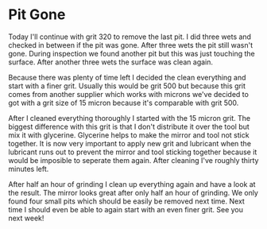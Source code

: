 # Pit Gone
Today I'll continue with grit 320 to remove the last pit. I did three wets and checked in between if the pit was gone. After three wets the pit still wasn't gone. During inspection we found another pit but this was just touching the surface. After another three wets the surface was clean again.

Because there was plenty of time left I decided the clean everything and start with a finer grit. Usually this would be grit 500 but because this grit comes from another supplier which works with microns we've decided to got with a grit size of 15 micron because it's comparable with grit 500.

After I cleaned everything thoroughly I started with the 15 micron grit. The biggest difference with this grit is that I don't distribute it over the tool but mix it with glycerine. Glycerine helps to make the mirror and tool not stick together. It is now very important to apply new grit and lubricant when the lubricant runs out to prevent the mirror and tool sticking together because it would be imposible to seperate them again. After cleaning I've roughly thirty minutes left.

After half an hour of grinding I clean up everything again and have a look at the result. The mirror looks great after only half an hour of grinding. We only found four small pits which should be easily be removed next time. Next time I should even be able to again start with an even finer grit. See you next week!